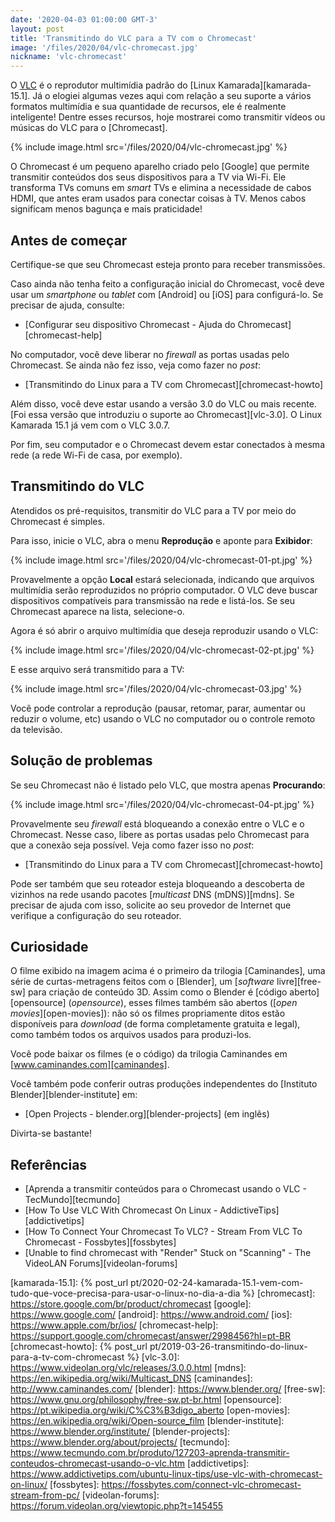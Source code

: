 ```yaml
---
date: '2020-04-03 01:00:00 GMT-3'
layout: post
title: 'Transmitindo do VLC para a TV com o Chromecast'
image: '/files/2020/04/vlc-chromecast.jpg'
nickname: 'vlc-chromecast'
---
```


O [VLC] é o reprodutor multimídia padrão do [Linux Kamarada][kamarada-15.1]. Já o elogiei algumas vezes aqui com relação a seu suporte a vários formatos multimídia e sua quantidade de recursos, ele é realmente inteligente! Dentre esses recursos, hoje mostrarei como transmitir vídeos ou músicas do VLC para o [Chromecast].

<!--more-->

{% include image.html src='/files/2020/04/vlc-chromecast.jpg' %}

O Chromecast é um pequeno aparelho criado pelo [Google] que permite transmitir conteúdos dos seus dispositivos para a TV via Wi-Fi. Ele transforma TVs comuns em _smart_ TVs e elimina a necessidade de cabos HDMI, que antes eram usados para conectar coisas à TV. Menos cabos significam menos bagunça e mais praticidade!

## Antes de começar

Certifique-se que seu Chromecast esteja pronto para receber transmissões.

Caso ainda não tenha feito a configuração inicial do Chromecast, você deve usar um _smartphone_ ou _tablet_ com [Android] ou [iOS] para configurá-lo. Se precisar de ajuda, consulte:

- [Configurar seu dispositivo Chromecast - Ajuda do Chromecast][chromecast-help]

No computador, você deve liberar no _firewall_ as portas usadas pelo Chromecast. Se ainda não fez isso, veja como fazer no _post_:

- [Transmitindo do Linux para a TV com Chromecast][chromecast-howto]

Além disso, você deve estar usando a versão 3.0 do VLC ou mais recente. [Foi essa versão que introduziu o suporte ao Chromecast][vlc-3.0]. O Linux Kamarada 15.1 já vem com o VLC 3.0.7.

Por fim, seu computador e o Chromecast devem estar conectados à mesma rede (a rede Wi-Fi de casa, por exemplo).

## Transmitindo do VLC

Atendidos os pré-requisitos, transmitir do VLC para a TV por meio do Chromecast é simples.

Para isso, inicie o VLC, abra o menu **Reprodução** e aponte para **Exibidor**:

{% include image.html src='/files/2020/04/vlc-chromecast-01-pt.jpg' %}

Provavelmente a opção **Local** estará selecionada, indicando que arquivos multimídia serão reproduzidos no próprio computador. O VLC deve buscar dispositivos compatíveis para transmissão na rede e listá-los. Se seu Chromecast aparece na lista, selecione-o.

Agora é só abrir o arquivo multimídia que deseja reproduzir usando o VLC:

{% include image.html src='/files/2020/04/vlc-chromecast-02-pt.jpg' %}

E esse arquivo será transmitido para a TV:

{% include image.html src='/files/2020/04/vlc-chromecast-03.jpg' %}

Você pode controlar a reprodução (pausar, retomar, parar, aumentar ou reduzir o volume, etc) usando o VLC no computador ou o controle remoto da televisão.

## Solução de problemas

Se seu Chromecast não é listado pelo VLC, que mostra apenas **Procurando**:

{% include image.html src='/files/2020/04/vlc-chromecast-04-pt.jpg' %}

Provavelmente seu _firewall_ está bloqueando a conexão entre o VLC e o Chromecast. Nesse caso, libere as portas usadas pelo Chromecast para que a conexão seja possível. Veja como fazer isso no _post_:

- [Transmitindo do Linux para a TV com Chromecast][chromecast-howto]

Pode ser também que seu roteador esteja bloqueando a descoberta de vizinhos na rede usando pacotes [_multicast_ DNS (mDNS)][mdns]. Se precisar de ajuda com isso, solicite ao seu provedor de Internet que verifique a configuração do seu roteador.

## Curiosidade

O filme exibido na imagem acima é o primeiro da trilogia [Caminandes], uma série de curtas-metragens feitos com o [Blender], um [_software_ livre][free-sw] para criação de conteúdo 3D. Assim como o Blender é [código aberto][opensource] (_opensource_), esses filmes também são abertos ([_open movies_][open-movies]): não só os filmes propriamente ditos estão disponíveis para _download_ (de forma completamente gratuita e legal), como também todos os arquivos usados para produzi-los.

Você pode baixar os filmes (e o código) da trilogia Caminandes em [www.caminandes.com][caminandes].

Você também pode conferir outras produções independentes do [Instituto Blender][blender-institute] em:

- [Open Projects - blender.org][blender-projects] (em inglês)

Divirta-se bastante!

## Referências

- [Aprenda a transmitir conteúdos para o Chromecast usando o VLC - TecMundo][tecmundo]
- [How To Use VLC With Chromecast On Linux - AddictiveTips][addictivetips]
- [How To Connect Your Chromecast To VLC? - Stream From VLC To Chromecast - Fossbytes][fossbytes]
- [Unable to find chromecast with "Render" Stuck on "Scanning" - The VideoLAN Forums][videolan-forums]

[vlc]:                  https://www.videolan.org/vlc/
[kamarada-15.1]:        {% post_url pt/2020-02-24-kamarada-15.1-vem-com-tudo-que-voce-precisa-para-usar-o-linux-no-dia-a-dia %}
[chromecast]:           https://store.google.com/br/product/chromecast
[google]:               https://www.google.com/
[android]:              https://www.android.com/
[ios]:                  https://www.apple.com/br/ios/
[chromecast-help]:      https://support.google.com/chromecast/answer/2998456?hl=pt-BR
[chromecast-howto]:     {% post_url pt/2019-03-26-transmitindo-do-linux-para-a-tv-com-chromecast %}
[vlc-3.0]:              https://www.videolan.org/vlc/releases/3.0.0.html
[mdns]:                 https://en.wikipedia.org/wiki/Multicast_DNS
[caminandes]:           http://www.caminandes.com/
[blender]:              https://www.blender.org/
[free-sw]:              https://www.gnu.org/philosophy/free-sw.pt-br.html
[opensource]:           https://pt.wikipedia.org/wiki/C%C3%B3digo_aberto
[open-movies]:          https://en.wikipedia.org/wiki/Open-source_film
[blender-institute]:    https://www.blender.org/institute/
[blender-projects]:     https://www.blender.org/about/projects/
[tecmundo]:             https://www.tecmundo.com.br/produto/127203-aprenda-transmitir-conteudos-chromecast-usando-o-vlc.htm
[addictivetips]:        https://www.addictivetips.com/ubuntu-linux-tips/use-vlc-with-chromecast-on-linux/
[fossbytes]:            https://fossbytes.com/connect-vlc-chromecast-stream-from-pc/
[videolan-forums]:      https://forum.videolan.org/viewtopic.php?t=145455
